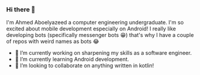 ### Hi there 👋
I'm Ahmed Aboelyazeed a computer engineering undergraduate. I'm so excited about mobile development especially on Android!
I really like developing bots (specifically messenger bots 😁) that's why I have a couple of repos with weird names as bots  😂
- 🔭 I’m currently working on sharpening my skills as a software engineer.
- 🌱 I’m currently learning Android development.
- 👯 I’m looking to collaborate on anything written in kotlin!

